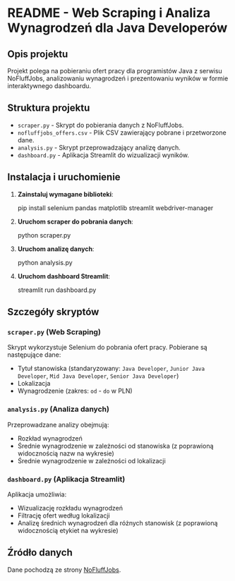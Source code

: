 # README - Web Scraping i Analiza Wynagrodzeń dla Java Developerów

## Opis projektu
Projekt polega na pobieraniu ofert pracy dla programistów Java z serwisu NoFluffJobs, analizowaniu wynagrodzeń i prezentowaniu wyników w formie interaktywnego dashboardu.

## Struktura projektu
- `scraper.py` - Skrypt do pobierania danych z NoFluffJobs.
- `nofluffjobs_offers.csv` - Plik CSV zawierający pobrane i przetworzone dane.
- `analysis.py` - Skrypt przeprowadzający analizę danych.
- `dashboard.py` - Aplikacja Streamlit do wizualizacji wyników.

## Instalacja i uruchomienie
1. **Zainstaluj wymagane biblioteki**:
   
   pip install selenium pandas matplotlib streamlit webdriver-manager
  
3. **Uruchom scraper do pobrania danych**:
   
   python scraper.py
   
4. **Uruchom analizę danych**:
  
   python analysis.py
   
5. **Uruchom dashboard Streamlit**:
   
   streamlit run dashboard.py
   

## Szczegóły skryptów
### `scraper.py` (Web Scraping)
Skrypt wykorzystuje Selenium do pobrania ofert pracy. Pobierane są następujące dane:
- Tytuł stanowiska (standaryzowany: `Java Developer`, `Junior Java Developer`, `Mid Java Developer`, `Senior Java Developer`)
- Lokalizacja
- Wynagrodzenie (zakres: `od` - `do` w PLN)

### `analysis.py` (Analiza danych)
Przeprowadzane analizy obejmują:
- Rozkład wynagrodzeń
- Średnie wynagrodzenie w zależności od stanowiska (z poprawioną widocznością nazw na wykresie)
- Średnie wynagrodzenie w zależności od lokalizacji

### `dashboard.py` (Aplikacja Streamlit)
Aplikacja umożliwia:
- Wizualizację rozkładu wynagrodzeń
- Filtrację ofert według lokalizacji
- Analizę średnich wynagrodzeń dla różnych stanowisk (z poprawioną widocznością etykiet na wykresie)

## Źródło danych
Dane pochodzą ze strony [NoFluffJobs](https://nofluffjobs.com/pl/Java).
